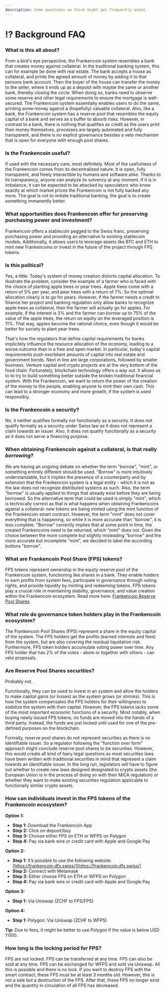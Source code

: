 ```yaml
---
description: Some questions we think might get frequently asked.
---
```


# ⁉️ Background FAQ

### What is this all about?

From a bird's eye perspective, the Frankencoin system resembles a bank that creates money against collateral. In the traditional banking system, this can for example be done with real estate. The bank accepts a house as collateral, and prints the agreed amount of money by adding it to that persons bank account. Then the buyer of the house can transfer the money to the seller, where it ends up as a deposit with maybe the same or another bank, thereby closing the circle. When doing so, banks need to observe some reserve and other legal requirements to ensure the mortgage is well-secured. The Frankencoin system essentially enables users to do the same, printing some money against a (hopefully) valuable collateral. Also, like a bank, the Frankencoin system has a reserve pool that resembles the equity capital of a bank and serves as a buffer to absorb risks. However, in contrast to a bank, there is nothing that qualifies as credit as the users print their money themselves, processes are largely automated and fully transparent, and there is no explicit governance besides a veto mechanism that is open for everyone with enough pool shares.

### Is the Frankencoin useful?

If used with the necessary care, most definitely. Most of the usefulness of the Frankencoin comes from its decentralized nature. It is open, fully transparent, and freely interactible by humans and software alike. Thanks to its transparency, anyone can analyze its solvency at any moment. If it is in imbalance, it can be expected to be attacked by speculators who know exactly at which market prices the Frankencoin is not fully backed any more. The goal is not to imitate traditional banking, the goal is to create something immanently better.

### What opportunities does Frankencoin offer for preserving purchasing power and investment?

Frankencoin offers a stablecoin pegged to the Swiss franc, preserving purchasing power and providing an alternative to existing stablecoin models. Additionally, it allows users to leverage assets like BTC and ETH to mint new Frankencoins or invest in the future of the project through FPS tokens.

### Is this political?

Yes, a little. Today's system of money creation distorts capital allocation. To illustrate the problem, consider the example of a farmer who is faced with the choice of planting apple trees or pear trees. Apple trees come with a return of 5% per year, and pear trees with a return of 7%. So the optimal allocation clearly is to go for pears. However, if the farmer needs a credit to finance her project and banking regulation only allow banks to recognize apple trees as collateral, then the farmer will actually go for apples. For example, if the interest is 3% and the farmer can borrow up to 75% of the value of the apple trees, the return on equity on the leveraged position is 11%. That way, apples become the rational choice, even though it would be better for society to plant pear trees.&#x20;

That's how the regulators that define capital requirements for banks implicitely influence the resource allocation of the economy, leading to a worse outcome than in a free and open market. In particular, today's capital requirements push exorbitant amounts of capital into real estate and government bonds. Next in line are large corporations, followed by smaller business. Venture capital and crypto projects are at the very bottom of the food chain. Fortunately, blockchain technology offers a way out. It allows us to to try to build something better outside the broken traditional financial system. With the Frankencoin, we want to return the power of the creation of the money to the people, enabling anyone to mint their own cash. This can lead to a stronger economy and more growth, if the system is used responsibly.

### Is the Frankencoin a security?

No, it neither qualifies formally nor functionally as a security. It does not qualify formally as a security under Swiss law as it does not represent a claim towards an issuer. Also, it does not qualify functionally as a security as it does not serve a financing purpose.

### When obtaining Frankencoin against a collateral, is that really _borrowing_?

We are having an ongoing debate on whether the term "borrow", "mint", or something entirely different should be used. "Borrow" is more intuitively understandable, but it implies the presence of a counterparty and by extension that the Frankencoin system is a legal entity - which it is not as the law does not recognize distributed systems as such. Also, the term "borrow" is usually applied to things that already exist before they are being borrowed. So the alternative term that could be used is simply "mint", which is technically correct as that is what happens when obtaining Frankencoins against a collateral: new tokens are being minted using the mint function of the Frankencoin smart contract. However, the term "mint" does not cover everything that is happening, so while it is more accurate than "borrow", it is less complete. "Borrow" correctly implies that at some point in time, the created Frankencoins need to be returned, which "mint" does not. Given the choice between the more complete but slightly misleading "borrow" and the more accurate but incomplete "mint", we decided to label the according buttons "borrow".

### What are Frankencoin Pool Share (FPS) tokens?

FPS tokens represent ownership in the equity reserve pool of the Frankencoin system, functioning like shares in a bank. They enable holders to earn profits from system fees, participate in governance through voting rights, and provide liquidity by minting and redeeming tokens. FPS tokens play a crucial role in maintaining stability, governance, and value creation within the Frankencoin ecosystem. Read more here: [Frankencoin Reserve Pool Shares](https://docs.frankencoin.com/reserve/pool-shares#reserve-pool-shares)

### What role do governance token holders play in the Frankencoin ecosystem?

The Frankencoin Pool Shares (FPS) represent a share in the equity capital of the system. The FPS holders get the profits (earned interests and fees) from the system, but are also covering the residual liquidation risk. Furthermore, FPS token holders accumulate voting power over time. Any FPS holder that has 2% of the votes - alone or together with others - can veto proposals.

### Are Reserve Pool Shares securities?

Probably not.

Functionally, they can be used to invest in an system and allow the holders to make capital gains (or losses) as the system grows (or shrinks). This is how the system compensates the FPS holders for their willingness to stabilize the system with their capital. However, the FPS tokens lacks some of the most important economic functions of a security. Most notably, when buying newly issued FPS tokens, no funds are moved into the hands of a third party. Instead, the funds are just locked until used for one of the pre-defined purposes on the blockchain.

Formally, reserve pool shares do not represent securities as there is no identifiable issuer. So a regulator following the "function over form" approach might conclude reserve pool shares to be securities. However, this would create all kind of hairy legal questions as most securities laws have been written with traditional securities in mind that represent a claim towards an identifiable issuer. In the long run, legislators will have to figure out whether to create new laws designed designated to crypto assets (the European Union is in the process of doing so with their MiCA regulation) or whether they want to make existing securities regulation applicable to functionally similar crypto assets.

### How can individuals invest in the FPS tokens of the Frankencoin ecosystem?

**Option 1:**

* **Step 1:** Download the Frankencoin App
* **Step 2:** Click on deposit/buy
* **Step 3:** Choose either FPS on ETH or WFPS on Polygon
* **Step 4:** Pay via bank wire or credit card with Apple and Google Pay

**Option 2:**

* **Step 1:** It’s possible to use the following website: [https://frankencoin.dfx.swiss/](https://frankencoin.dfx.swiss/)
* **Step 2:** Connect with Metamask
* **Step 3:** Either choose FPS on ETH or WFPS on Polygon
* **Step 4:** Pay via bank wire or credit card with Apple and Google Pay

**Option 3:**

* **Step 1:** Via Uniswap (ZCHF to FPS/FPS)

**Option 4:**

* **Step 1:** Polygon: Via Uniswap (ZCHF to WFPS)

**Tip:** Due to fees, it might be better to use Polygon if the value is below USD 1'000.

### How long is the locking period for FPS?

FPS are not locked. FPS can be transferred at any time. FPS can also be sold at any time. FPS can be exchanged for WFPS and sold via Uniswap. All this is possible and there is no lock. If you want to destroy FPS with the smart contract, these FPS must be at least 3 months old. However, this is not a sale but a destruction of the FPS. After that, these FPS no longer exist and the quantity in circulation of all FPS has decreased.
